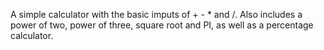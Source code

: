 A simple calculator with the basic imputs of + - * and /. Also includes a power of two, power of three, square root and PI, as well 
as a percentage calculator.
